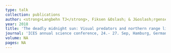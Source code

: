 ```yaml
---
type: talk
collection: publications
author: <strong>Langbehn TJ</strong>, Fiksen &Oslash; & J&oslash;rgensen C
year: 2018
title: 'The deadly midnight sun: Visual predators and northern range limits in mesopelagic fish'
journal: 'ICES annual science conference, 24.- 27. Sep, Hamburg, Germany.'
volume: NA
pages: NA
---
```

